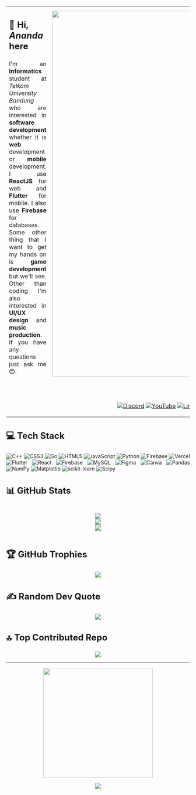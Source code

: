 <table>
  <tr>
    <td>
        <h3 style="font-size:24px;">👋 Hi, <span style="font-weight: bold; font-style: italic;">Ananda</span> here</h3>
        <div align="justify">

I'm an **informatics** student at _Telkom University Bandung_ who are interested in **software development** whether it is **web** development or **mobile** development. I use **ReactJS** for web and **Flutter** for mobile. I also use **Firebase** for databases. Some other thing that I want to get my hands on is **game development** but we'll see. Other than coding I'm also interested in **UI/UX design** and **music production**. If you have any questions just ask me 😊.   
        </div>
    </td>
    <td>
        <img src="https://github.com/user-attachments/assets/671c2f60-dd8a-4135-9e1f-01037a574195" width="1000"/>
    </td>
  </tr>
  <tr>
    <td colspan="2">
        <div align="center">
    
[![Portfolio](https://img.shields.io/badge/Portfolio-%23000000.svg?style=for-the-badge&logo=vercel&logoColor=white)](https://portfolio-website-henna-three.vercel.app/)
        </div>
        <div align="center">
      
[![Discord](https://img.shields.io/badge/Discord-%237289DA.svg?style=for-the-badge&logo=discord&logoColor=white)](https://discord.gg/discordapp.com/users/525228460956844052) 
[![YouTube](https://img.shields.io/badge/YouTube-%23FF0000.svg?style=for-the-badge&logo=YouTube&logoColor=white)](https://youtube.com/@@anandaartiwidigdo2703) 
[![LinkedIn](https://img.shields.io/badge/LinkedIn-%230077B5.svg?style=for-the-badge&logo=linkedin&logoColor=white)](https://linkedin.com/in/ananda-arti-widigdo)
[![Instagram](https://img.shields.io/badge/Instagram-%23E4405F.svg?style=for-the-badge&logo=Instagram&logoColor=white)](https://instagram.com/anandaaw17)
[![Spotify](https://img.shields.io/badge/Spotify-%231ED760.svg?style=for-the-badge&logo=Spotify&logoColor=white)](https://open.spotify.com/user/31b44bpk6rs6ma44htsr5madawfi) 
[![Soundcloud](https://img.shields.io/badge/Soundcloud-%23FF8800.svg?style=for-the-badge&logo=Soundcloud&logoColor=white)](https://soundcloud.com/ndaaw) 
        </div>
    </td>
  </tr>
</table>

<!--<h3 style="font-size:24px;">🌐 Socials</h3>-->
<!--<div align="center">-->

<!--[![Discord](https://img.shields.io/badge/Discord-%237289DA.svg?logo=discord&logoColor=white)](https://discord.gg/discordapp.com/users/525228460956844052) [![Instagram](https://img.shields.io/badge/Instagram-%23E4405F.svg?logo=Instagram&logoColor=white)](https://instagram.com/anandaaw17) [![LinkedIn](https://img.shields.io/badge/LinkedIn-%230077B5.svg?logo=linkedin&logoColor=white)](https://linkedin.com/in/ananda-arti-widigdo) [![YouTube](https://img.shields.io/badge/YouTube-%23FF0000.svg?logo=YouTube&logoColor=white)](https://youtube.com/@@anandaartiwidigdo2703) -->
<!--</div>-->

<h3 style="font-size:24px;">💻 Tech Stack</h3>
<div align="justify">

![C++](https://img.shields.io/badge/c++-%2300599C.svg?style=for-the-badge&logo=c%2B%2B&logoColor=white) ![CSS3](https://img.shields.io/badge/css3-%231572B6.svg?style=for-the-badge&logo=css3&logoColor=white) ![Go](https://img.shields.io/badge/go-%2300ADD8.svg?style=for-the-badge&logo=go&logoColor=white) ![HTML5](https://img.shields.io/badge/html5-%23E34F26.svg?style=for-the-badge&logo=html5&logoColor=white) ![JavaScript](https://img.shields.io/badge/javascript-%23323330.svg?style=for-the-badge&logo=javascript&logoColor=%23F7DF1E) ![Python](https://img.shields.io/badge/python-3670A0?style=for-the-badge&logo=python&logoColor=ffdd54) ![Firebase](https://img.shields.io/badge/firebase-%23039BE5.svg?style=for-the-badge&logo=firebase) ![Vercel](https://img.shields.io/badge/vercel-%23000000.svg?style=for-the-badge&logo=vercel&logoColor=white) ![Flutter](https://img.shields.io/badge/Flutter-%2302569B.svg?style=for-the-badge&logo=Flutter&logoColor=white) ![React](https://img.shields.io/badge/react-%2320232a.svg?style=for-the-badge&logo=react&logoColor=%2361DAFB) ![Firebase](https://img.shields.io/badge/firebase-a08021?style=for-the-badge&logo=firebase&logoColor=ffcd34) ![MySQL](https://img.shields.io/badge/mysql-4479A1.svg?style=for-the-badge&logo=mysql&logoColor=white) ![Figma](https://img.shields.io/badge/figma-%23F24E1E.svg?style=for-the-badge&logo=figma&logoColor=white) ![Canva](https://img.shields.io/badge/Canva-%2300C4CC.svg?style=for-the-badge&logo=Canva&logoColor=white) ![Pandas](https://img.shields.io/badge/pandas-%23150458.svg?style=for-the-badge&logo=pandas&logoColor=white) ![NumPy](https://img.shields.io/badge/numpy-%23013243.svg?style=for-the-badge&logo=numpy&logoColor=white) ![Matplotlib](https://img.shields.io/badge/Matplotlib-%23ffffff.svg?style=for-the-badge&logo=Matplotlib&logoColor=black) ![scikit-learn](https://img.shields.io/badge/scikit--learn-%23F7931E.svg?style=for-the-badge&logo=scikit-learn&logoColor=white) ![Scipy](https://img.shields.io/badge/SciPy-%230C55A5.svg?style=for-the-badge&logo=scipy&logoColor=%white)
</div>

<h3 style="font-size:24px;">📊 GitHub Stats</h3>
<div align="center" style="display: flex;justify-content: center;">

![](https://github-readme-stats.vercel.app/api?username=ananda17gb&theme=gruvbox&hide_border=false&include_all_commits=false&count_private=false) \
![](https://github-readme-streak-stats.herokuapp.com/?user=ananda17gb&theme=gruvbox&hide_border=false) \
![](https://github-readme-stats.vercel.app/api/top-langs/?username=ananda17gb&theme=gruvbox&hide_border=false&include_all_commits=false&count_private=false&layout=compact)
</div>

<h3 style="font-size:24px;">🏆 GitHub Trophies</h3>
<div align="center">

![](https://github-profile-trophy.vercel.app/?username=ananda17gb&theme=gruvbox&no-frame=false&no-bg=true&margin-w=4)
</div>

<h3 style="font-size:24px;">✍️ Random Dev Quote</h3>
<div align="center">

![](https://quotes-github-readme.vercel.app/api?type=horizontal&theme=gruvbox)
</div>

<h3 style="font-size:24px;">🔝 Top Contributed Repo</h3>
<div align="center">

![](https://github-contributor-stats.vercel.app/api?username=ananda17gb&limit=5&theme=gruvbox&combine_all_yearly_contributions=true)
</div>

<hr/>
<div align="center">
<img src="https://gifdb.com/images/high/lonely-spongebob-meme-a86er4dq5rntdzii.gif" width="300"/>

[![](https://visitcount.itsvg.in/api?id=ananda17gb&icon=5&color=2)](https://visitcount.itsvg.in)
</div>
